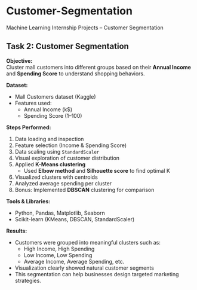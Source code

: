 # Customer-Segmentation
Machine Learning Internship Projects –  Customer Segmentation
## Task 2: Customer Segmentation

**Objective:**  
Cluster mall customers into different groups based on their **Annual Income** and **Spending Score** to understand shopping behaviors.

**Dataset:**  
- Mall Customers dataset (Kaggle)  
- Features used:  
  - Annual Income (k$)  
  - Spending Score (1–100)  

**Steps Performed:**  
1. Data loading and inspection  
2. Feature selection (Income & Spending Score)  
3. Data scaling using `StandardScaler`  
4. Visual exploration of customer distribution  
5. Applied **K-Means clustering**  
   - Used **Elbow method** and **Silhouette score** to find optimal K  
6. Visualized clusters with centroids  
7. Analyzed average spending per cluster  
8. Bonus: Implemented **DBSCAN** clustering for comparison  

**Tools & Libraries:**  
- Python, Pandas, Matplotlib, Seaborn  
- Scikit-learn (KMeans, DBSCAN, StandardScaler)  

**Results:**  
- Customers were grouped into meaningful clusters such as:  
  - High Income, High Spending  
  - Low Income, Low Spending  
  - Average Income, Average Spending, etc.  
- Visualization clearly showed natural customer segments  
- This segmentation can help businesses design targeted marketing strategies.  


